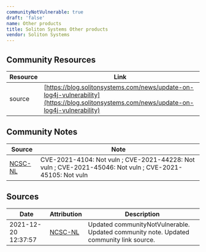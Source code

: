 ```yaml
---
communityNotVulnerable: true
draft: 'false'
name: Other products
title: Soliton Systems Other products
vendor: Soliton Systems
---
```



## Community Resources
| Resource | Link |
| --- | --- |
| source | [https://blog.solitonsystems.com/news/update-on-log4j-vulnerability](https://blog.solitonsystems.com/news/update-on-log4j-vulnerability) |

## Community Notes
| Source | Note |
| --- | --- |
| [NCSC-NL](https://github.com/NCSC-NL/log4shell/blob/main/software/README.md) | CVE-2021-4104: Not vuln ; CVE-2021-44228: Not vuln ; CVE-2021-45046: Not vuln ; CVE-2021-45105: Not vuln </ul> |

## Sources
| Date | Attribution | Description |
| --- | --- | --- |
| 2021-12-20 12:37:57 | [NCSC-NL](https://github.com/NCSC-NL/log4shell/blob/main/software/README.md) | Updated communityNotVulnerable. Updated community note. Updated community link source.  |
